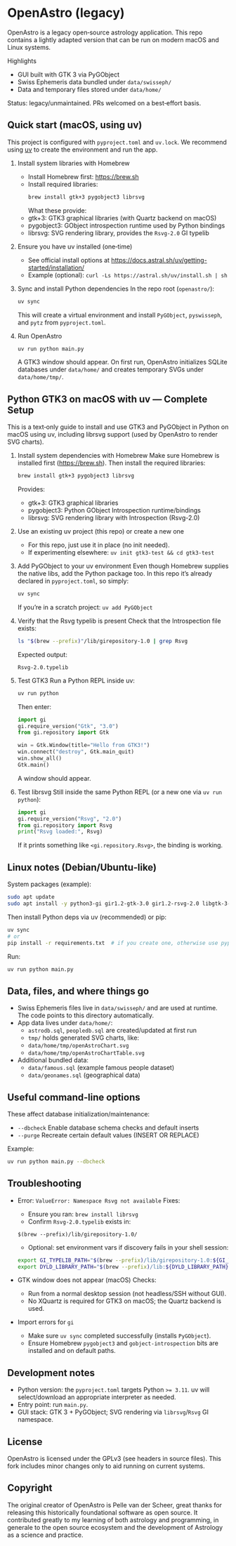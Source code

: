 # OpenAstro (legacy)

OpenAstro is a legacy open‑source astrology application. This repo contains a lightly adapted version that can be run on modern macOS and Linux systems.

Highlights

-   GUI built with GTK 3 via PyGObject
-   Swiss Ephemeris data bundled under `data/swisseph/`
-   Data and temporary files stored under `data/home/`

Status: legacy/unmaintained. PRs welcomed on a best‑effort basis.

## Quick start (macOS, using uv)

This project is configured with `pyproject.toml` and `uv.lock`. We recommend using [uv](https://docs.astral.sh/uv/) to create the environment and run the app.

1. Install system libraries with Homebrew

    - Install Homebrew first: https://brew.sh
    - Install required libraries:
        ```bash
        brew install gtk+3 pygobject3 librsvg
        ```
        What these provide:
    - gtk+3: GTK3 graphical libraries (with Quartz backend on macOS)
    - pygobject3: GObject introspection runtime used by Python bindings
    - librsvg: SVG rendering library, provides the `Rsvg-2.0` GI typelib

2. Ensure you have uv installed (one‑time)

    - See official install options at https://docs.astral.sh/uv/getting-started/installation/
    - Example (optional): `curl -Ls https://astral.sh/uv/install.sh | sh`

3. Sync and install Python dependencies
   In the repo root (`openastro/`):

    ```bash
    uv sync
    ```

    This will create a virtual environment and install `PyGObject`, `pyswisseph`, and `pytz` from `pyproject.toml`.

4. Run OpenAstro
    ```bash
    uv run python main.py
    ```
    A GTK3 window should appear. On first run, OpenAstro initializes SQLite databases under `data/home/` and creates temporary SVGs under `data/home/tmp/`.

## Python GTK3 on macOS with uv — Complete Setup

This is a text‑only guide to install and use GTK3 and PyGObject in Python on macOS using uv, including librsvg support (used by OpenAstro to render SVG charts).

1. Install system dependencies with Homebrew
   Make sure Homebrew is installed first (https://brew.sh).
   Then install the required libraries:

    ```bash
    brew install gtk+3 pygobject3 librsvg
    ```

    Provides:

    - gtk+3: GTK3 graphical libraries
    - pygobject3: Python GObject Introspection runtime/bindings
    - librsvg: SVG rendering library with Introspection (Rsvg-2.0)

2. Use an existing uv project (this repo) or create a new one

    - For this repo, just use it in place (no init needed).
    - If experimenting elsewhere: `uv init gtk3-test && cd gtk3-test`

3. Add PyGObject to your uv environment
   Even though Homebrew supplies the native libs, add the Python package too. In this repo it’s already declared in `pyproject.toml`, so simply:

    ```bash
    uv sync
    ```

    If you’re in a scratch project: `uv add PyGObject`

4. Verify that the Rsvg typelib is present
   Check that the Introspection file exists:

    ```bash
    ls "$(brew --prefix)"/lib/girepository-1.0 | grep Rsvg
    ```

    Expected output:

    ```
    Rsvg-2.0.typelib
    ```

5. Test GTK3
   Run a Python REPL inside uv:

    ```bash
    uv run python
    ```

    Then enter:

    ```python
    import gi
    gi.require_version("Gtk", "3.0")
    from gi.repository import Gtk

    win = Gtk.Window(title="Hello from GTK3!")
    win.connect("destroy", Gtk.main_quit)
    win.show_all()
    Gtk.main()
    ```

    A window should appear.

6. Test librsvg
   Still inside the same Python REPL (or a new one via `uv run python`):
    ```python
    import gi
    gi.require_version("Rsvg", "2.0")
    from gi.repository import Rsvg
    print("Rsvg loaded:", Rsvg)
    ```
    If it prints something like `<gi.repository.Rsvg>`, the binding is working.

## Linux notes (Debian/Ubuntu‑like)

System packages (example):

```bash
sudo apt update
sudo apt install -y python3-gi gir1.2-gtk-3.0 gir1.2-rsvg-2.0 libgtk-3-0 librsvg2-2 gobject-introspection libgirepository1.0-dev
```

Then install Python deps via uv (recommended) or pip:

```bash
uv sync
# or
pip install -r requirements.txt  # if you create one, otherwise use pyproject via uv
```

Run:

```bash
uv run python main.py
```

## Data, files, and where things go

-   Swiss Ephemeris files live in `data/swisseph/` and are used at runtime. The code points to this directory automatically.
-   App data lives under `data/home/`:
    -   `astrodb.sql`, `peopledb.sql` are created/updated at first run
    -   `tmp/` holds generated SVG charts, like:
    -   `data/home/tmp/openAstroChart.svg`
    -   `data/home/tmp/openAstroChartTable.svg`
-   Additional bundled data:
    -   `data/famous.sql` (example famous people dataset)
    -   `data/geonames.sql` (geographical data)

## Useful command‑line options

These affect database initialization/maintenance:

-   `--dbcheck` Enable database schema checks and default inserts
-   `--purge` Recreate certain default values (INSERT OR REPLACE)

Example:

```bash
uv run python main.py --dbcheck
```

## Troubleshooting

-   Error: `ValueError: Namespace Rsvg not available`
    Fixes:

    -   Ensure you ran: `brew install librsvg`
    -   Confirm `Rsvg-2.0.typelib` exists in:

    ```
    $(brew --prefix)/lib/girepository-1.0/
    ```

    -   Optional: set environment vars if discovery fails in your shell session:

    ```bash
    export GI_TYPELIB_PATH="$(brew --prefix)/lib/girepository-1.0:${GI_TYPELIB_PATH}"
    export DYLD_LIBRARY_PATH="$(brew --prefix)/lib:${DYLD_LIBRARY_PATH}"
    ```

-   GTK window does not appear (macOS)
    Checks:

    -   Run from a normal desktop session (not headless/SSH without GUI).
    -   No XQuartz is required for GTK3 on macOS; the Quartz backend is used.

-   Import errors for `gi`
    -   Make sure `uv sync` completed successfully (installs `PyGObject`).
    -   Ensure Homebrew `pygobject3` and `gobject-introspection` bits are installed and on default paths.

## Development notes

-   Python version: the `pyproject.toml` targets Python `>= 3.11`. uv will select/download an appropriate interpreter as needed.
-   Entry point: run `main.py`.
-   GUI stack: GTK 3 + PyGObject; SVG rendering via `librsvg`/`Rsvg` GI namespace.

## License

OpenAstro is licensed under the GPLv3 (see headers in source files). This fork includes minor changes only to aid running on current systems.

## Copyright

The original creator of OpenAstro is Pelle van der Scheer, great thanks for releasing this historically foundational software as open source. It contributed greatly to my learning of both astrology and programming, in generale to the open source ecosystem and the development of Astrology as a science and practice.
